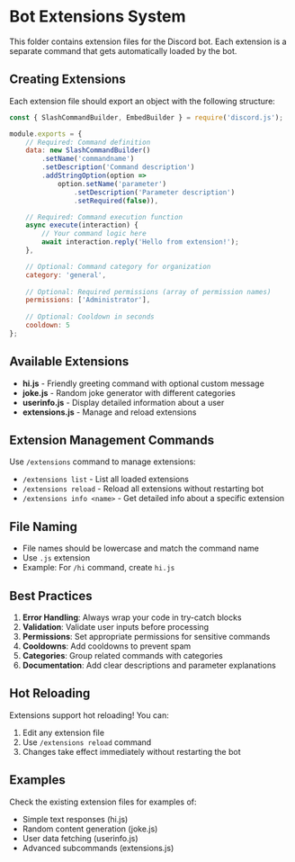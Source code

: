 # Bot Extensions System

This folder contains extension files for the Discord bot. Each extension is a separate command that gets automatically loaded by the bot.

## Creating Extensions

Each extension file should export an object with the following structure:

```javascript
const { SlashCommandBuilder, EmbedBuilder } = require('discord.js');

module.exports = {
    // Required: Command definition
    data: new SlashCommandBuilder()
        .setName('commandname')
        .setDescription('Command description')
        .addStringOption(option =>
            option.setName('parameter')
                .setDescription('Parameter description')
                .setRequired(false)),

    // Required: Command execution function
    async execute(interaction) {
        // Your command logic here
        await interaction.reply('Hello from extension!');
    },

    // Optional: Command category for organization
    category: 'general',
    
    // Optional: Required permissions (array of permission names)
    permissions: ['Administrator'],
    
    // Optional: Cooldown in seconds
    cooldown: 5
};
```

## Available Extensions

- **hi.js** - Friendly greeting command with optional custom message
- **joke.js** - Random joke generator with different categories
- **userinfo.js** - Display detailed information about a user
- **extensions.js** - Manage and reload extensions

## Extension Management Commands

Use `/extensions` command to manage extensions:

- `/extensions list` - List all loaded extensions
- `/extensions reload` - Reload all extensions without restarting bot
- `/extensions info <name>` - Get detailed info about a specific extension

## File Naming

- File names should be lowercase and match the command name
- Use `.js` extension
- Example: For `/hi` command, create `hi.js`

## Best Practices

1. **Error Handling**: Always wrap your code in try-catch blocks
2. **Validation**: Validate user inputs before processing
3. **Permissions**: Set appropriate permissions for sensitive commands
4. **Cooldowns**: Add cooldowns to prevent spam
5. **Categories**: Group related commands with categories
6. **Documentation**: Add clear descriptions and parameter explanations

## Hot Reloading

Extensions support hot reloading! You can:
1. Edit any extension file
2. Use `/extensions reload` command
3. Changes take effect immediately without restarting the bot

## Examples

Check the existing extension files for examples of:
- Simple text responses (hi.js)
- Random content generation (joke.js)
- User data fetching (userinfo.js)
- Advanced subcommands (extensions.js)
